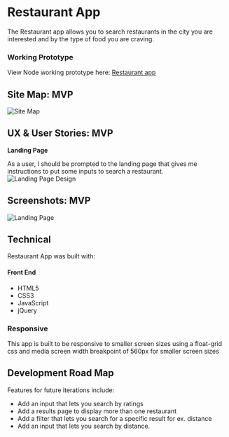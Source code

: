 # Restaurant App

The Restaurant app allows you to search restaurants in the city you are interested and by the type of food you are craving.

### Working Prototype

View Node working prototype here: [Restaurant app](https://rampageftw.github.io/RestaurantApiProject) 



## Site Map: MVP 

![Site Map](/screenshots/main-site.png)


## UX & User Stories: MVP

**Landing Page** 

As a user, I should be prompted to the landing page that gives me instructions to put some inputs to search a restaurant.
![Landing Page Design](/screenshots/wireframes/wire-frame-landing-page.png)


## Screenshots: MVP

![Landing Page](/screenshots/main-site.png)

## Technical

Restaurant App was built with:

#### Front End

* HTML5
* CSS3
* JavaScript 
* jQuery 


### Responsive
This app is built to be responsive to smaller screen sizes using a float-grid css and media screen width breakpoint of 560px for smaller screen sizes



## Development Road Map
Features for future iterations include: 
- Add an input that lets you search by ratings
- Add a results page to display more than one restaurant
- Add a filter that lets you search for a specific result for ex. distance
- Add an input that lets you search by distance.

